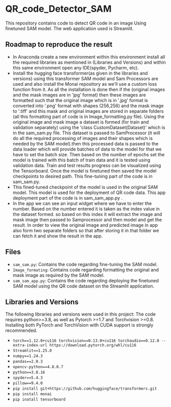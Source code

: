 # QR_code_Detector_SAM

This repository contains code to detect QR code in an image Using finetuned SAM model. The web application used is Streamlit.

## Roadmap to reproduce the result
* In Anaconda create a new environment within this environment install all the required libraries as mentioned in (Libraries and Versions) and within this same environment open any IDE(spyder, Pycharm, etc).
* Install the hugging face transformer(as given in the libraries and versions) using this transformer SAM model and Sam Processors are used and also install the Monai repository as we'll use a custom loss function from it. As all the installation is done then if the (original images and the mask images are in 'jpg' format) then these images are formatted such that the original image which is in '.jpg' format is converted into '.png' format with shapes (256,256) and the mask image to '.tiff' and this mask and original images are stored in separate folders (all this formatting part of code is in Image_formatting.py file). Using the original image and mask image a dataset is formed (for train and validation separately) using the 'class CustomDataset(Dataset)' which is in the sam_sam.py file. This dataset is passed to SamProcessor (it will do all the required processing of images and their shapes which is needed by the SAM model).then this processed data is passed to the data loader which will provide batches of data to the model for that we have to set the batch size. Then based on the number of epochs set the model is trained with this batch of train data and it is tested using validation data. Train and test results progress can be visualized using the Tensorboard. Once the model is finetuned then saved the model checkpoints to desired path. This fine-tuning part of the code is in sam_sam.py.
* This fined-tuned checkpoint of the model is used in the original SAM model. This model is used for the deployment of QR code data. This app deployment part of the code is in sam_sam_app.py .
* In the app we can see an input widget where we have to enter the number. Based on the number entered it is taken as the index value in the dataset formed. so based on this index it will extract the image and mask image then passed to Samprocessor and then model and get the result. In order to view the original image and predicted image in app also form two separate folders so that after storing it in that folder we can fetch it and show the result in the app.
 

## Files
* `sam_sam.py`: Contains the code regarding fine-tuning the SAM model.
* `Image_formating`: Contains code regarding formatting the original and mask image as required by the SAM model.
* `sam_sam_app.py`: Contains the code regarding deploying the finetuned SAM model using the QR code dataset on the Streamlit application.


## Libraries and Versions

The following libraries and versions were used in this project:
The code requires python>=3.8, as well as Pytorch >=1.7 and Torchvision >=0.8. Installing both PyTorch and TorchVision with CUDA support is strongly recommended.
* `torch==1.12.0+cu116 torchvision==0.13.0+cu116 torchaudio==0.12.0 --extra-index-url https://download.pytorch.org/whl/cu116`
* `Streamlit==1.25.0`
* `numpy==1.24.3`
* `pandas==2.0.3`
* `opencv-python==4.8.0.7`
* `python==3.8.16`
* `spyder==5.4.3`
* `pillow==9.4.0`
* `pip install git+https://github.com/huggingface/transformers.git`
* `pip install monai`
* `pip inatall tensorboard`





















